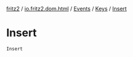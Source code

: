 [fritz2](../../../index.md) / [io.fritz2.dom.html](../../index.md) / [Events](../index.md) / [Keys](index.md) / [Insert](./-insert.md)

# Insert

`Insert`